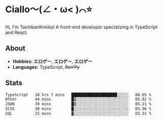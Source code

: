 # Ciallo～(∠・ω< )⌒⭐️

Hi, I'm TachibanKimika! A front-end developer specializing in TypeScript and React.

## About
- **Hobbies:** **エロゲー**, **エロゲー**, **エロゲー**
- **Languages:** TypeScript, ~~Ren’Py~~

## Stats
<!--START_SECTION:waka-->

```txt
TypeScript   10 hrs 7 mins   ████████████████████░░░░░   80.05 %
Other        44 mins         █▒░░░░░░░░░░░░░░░░░░░░░░░   05.92 %
JSON         39 mins         █▒░░░░░░░░░░░░░░░░░░░░░░░   05.21 %
SCSS         30 mins         █░░░░░░░░░░░░░░░░░░░░░░░░   03.96 %
SQL          25 mins         ▓░░░░░░░░░░░░░░░░░░░░░░░░   03.31 %
```

<!--END_SECTION:waka-->

<!-- ![Metrics](https://metrics.lecoq.io/TachibanaKimika?template=classic&base.activity=0&base.community=0&base.repositories=0&languages=1&isocalendar=1&isocalendar.duration=half-year&languages.limit=8&languages.sections=most-used&languages.colors=github&languages.threshold=0%25&languages.indepth=false&languages.recent.load=300&languages.recent.days=14&config.timezone=Asia%2FShanghai)
 -->
